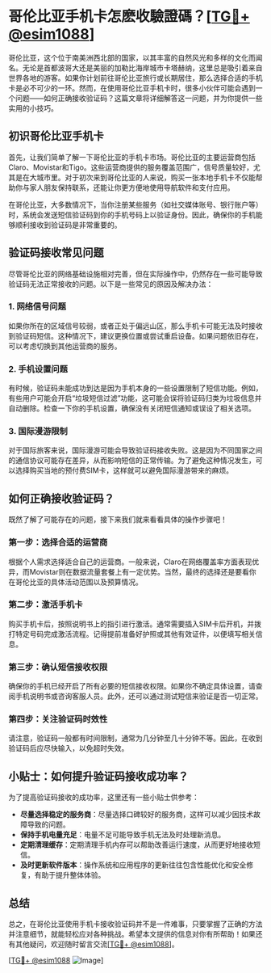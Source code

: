 # 哥伦比亚手机卡怎麽收驗證碼？[[TG💪+ @esim1088](https://t.me/s/esim1088)]

哥伦比亚，这个位于南美洲西北部的国家，以其丰富的自然风光和多样的文化而闻名。无论是首都波哥大还是美丽的加勒比海岸城市卡塔赫纳，这里总是吸引着来自世界各地的游客。如果你计划前往哥伦比亚旅行或长期居住，那么选择合适的手机卡是必不可少的一环。然而，在使用哥伦比亚手机卡时，很多小伙伴可能会遇到一个问题——如何正确接收验证码？这篇文章将详细解答这一问题，并为你提供一些实用的小技巧。

## 初识哥伦比亚手机卡

首先，让我们简单了解一下哥伦比亚的手机卡市场。哥伦比亚的主要运营商包括Claro、Movistar和Tigo。这些运营商提供的服务覆盖范围广，信号质量较好，尤其是在大城市里。对于初次来到哥伦比亚的人来说，购买一张本地手机卡不仅能帮助你与家人朋友保持联系，还能让你更方便地使用导航软件和支付应用。

在哥伦比亚，大多数情况下，当你注册某些服务（如社交媒体账号、银行账户等）时，系统会发送短信验证码到你的手机号码上以验证身份。因此，确保你的手机能够顺利接收到验证码是非常重要的。

## 验证码接收常见问题

尽管哥伦比亚的网络基础设施相对完善，但在实际操作中，仍然存在一些可能导致验证码无法正常接收的问题。以下是一些常见的原因及解决办法：

### 1. 网络信号问题

如果你所在的区域信号较弱，或者正处于偏远山区，那么手机卡可能无法及时接收到验证码短信。这种情况下，建议更换位置或尝试重启设备。如果问题依旧存在，可以考虑切换到其他运营商的服务。

### 2. 手机设置问题

有时候，验证码未能成功到达是因为手机本身的一些设置限制了短信功能。例如，有些用户可能会开启“垃圾短信过滤”功能，这可能会误将验证码归类为垃圾信息并自动删除。检查一下你的手机设置，确保没有关闭短信通知或误设了相关选项。

### 3. 国际漫游限制

对于国际旅客来说，国际漫游可能会导致验证码接收失败。这是因为不同国家之间的通信协议可能存在差异，从而影响短信的正常传输。为了避免这种情况发生，可以选择购买当地的预付费SIM卡，这样就可以避免国际漫游带来的麻烦。

## 如何正确接收验证码？

既然了解了可能存在的问题，接下来我们就来看看具体的操作步骤吧！

### 第一步：选择合适的运营商

根据个人需求选择适合自己的运营商。一般来说，Claro在网络覆盖率方面表现优异，而Movistar则在数据流量套餐上有一定优势。当然，最终的选择还是要看你在哥伦比亚的具体活动范围以及预算情况。

### 第二步：激活手机卡

购买手机卡后，按照说明书上的指引进行激活。通常需要插入SIM卡后开机，并拨打特定号码完成激活流程。记得提前准备好护照或其他有效证件，以便填写相关信息。

### 第三步：确认短信接收权限

确保你的手机已经开启了所有必要的短信接收权限。如果你不确定具体设置，请查阅手机说明书或咨询客服人员。此外，还可以通过测试短信来验证是否一切正常。

### 第四步：关注验证码时效性

请注意，验证码一般都有时间限制，通常为几分钟至几十分钟不等。因此，在收到验证码后应尽快输入，以免超时失效。

## 小贴士：如何提升验证码接收成功率？

为了提高验证码接收的成功率，这里还有一些小贴士供参考：

- **尽量选择稳定的服务商**：尽量选择口碑较好的服务商，这样可以减少因技术故障导致的问题。
- **保持手机电量充足**：电量不足可能导致手机无法及时处理新消息。
- **定期清理缓存**：定期清理手机内存可以帮助改善运行速度，从而更好地接收短信。
- **及时更新软件版本**：操作系统和应用程序的更新往往包含性能优化和安全修复，有助于提升整体体验。

## 总结

总之，在哥伦比亚使用手机卡接收验证码并不是一件难事，只要掌握了正确的方法并注意细节，就能轻松应对各种挑战。希望本文提供的信息对你有所帮助！如果还有其他疑问，欢迎随时留言交流[[TG💪+ @esim1088](https://t.me/s/esim1088)]。

[[TG💪+ @esim1088](https://t.me/s/esim1088) ![Image](https://i.postimg.cc/4NQfJmqS/Snipaste-2025-05-13-00-14-12.png)]